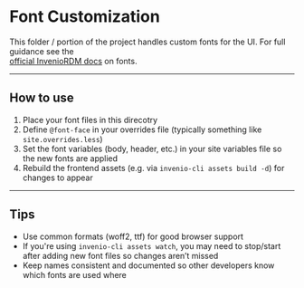 # Font Customization

This folder / portion of the project handles custom fonts for the UI. For full guidance see the  
[official InvenioRDM docs](https://inveniordm.docs.cern.ch/operate/customize/look-and-feel/font/) on fonts.

---

## How to use

1. Place your font files in this direcotry
2. Define `@font-face` in your overrides file (typically something like `site.overrides.less`)  
3. Set the font variables (body, header, etc.) in your site variables file so the new fonts are applied  
4. Rebuild the frontend assets (e.g. via `invenio-cli assets build -d`) for changes to appear

---

## Tips

- Use common formats (woff2, ttf) for good browser support  
- If you're using `invenio-cli assets watch`, you may need to stop/start after adding new font files so changes aren’t missed  
- Keep names consistent and documented so other developers know which fonts are used where
